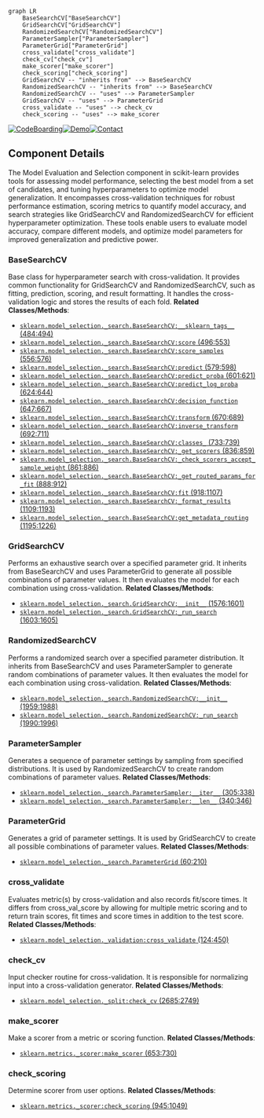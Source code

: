 ```mermaid
graph LR
    BaseSearchCV["BaseSearchCV"]
    GridSearchCV["GridSearchCV"]
    RandomizedSearchCV["RandomizedSearchCV"]
    ParameterSampler["ParameterSampler"]
    ParameterGrid["ParameterGrid"]
    cross_validate["cross_validate"]
    check_cv["check_cv"]
    make_scorer["make_scorer"]
    check_scoring["check_scoring"]
    GridSearchCV -- "inherits from" --> BaseSearchCV
    RandomizedSearchCV -- "inherits from" --> BaseSearchCV
    RandomizedSearchCV -- "uses" --> ParameterSampler
    GridSearchCV -- "uses" --> ParameterGrid
    cross_validate -- "uses" --> check_cv
    check_scoring -- "uses" --> make_scorer
```
[![CodeBoarding](https://img.shields.io/badge/Generated%20by-CodeBoarding-9cf?style=flat-square)](https://github.com/CodeBoarding/CodeBoarding)[![Demo](https://img.shields.io/badge/Try%20our-Demo-blue?style=flat-square)](https://www.codeboarding.org/demo)[![Contact](https://img.shields.io/badge/Contact%20us%20-%20codeboarding@gmail.com-lightgrey?style=flat-square)](mailto:codeboarding@gmail.com)

## Component Details

The Model Evaluation and Selection component in scikit-learn provides tools for assessing model performance, selecting the best model from a set of candidates, and tuning hyperparameters to optimize model generalization. It encompasses cross-validation techniques for robust performance estimation, scoring metrics to quantify model accuracy, and search strategies like GridSearchCV and RandomizedSearchCV for efficient hyperparameter optimization. These tools enable users to evaluate model accuracy, compare different models, and optimize model parameters for improved generalization and predictive power.

### BaseSearchCV
Base class for hyperparameter search with cross-validation. It provides common functionality for GridSearchCV and RandomizedSearchCV, such as fitting, prediction, scoring, and result formatting. It handles the cross-validation logic and stores the results of each fold.
**Related Classes/Methods**:

- <a href="https://github.com/scikit-learn/scikit-learn/blob/master/sklearn/model_selection/_search.py#L484-L494" target="_blank" rel="noopener noreferrer">`sklearn.model_selection._search.BaseSearchCV:__sklearn_tags__` (484:494)</a>
- <a href="https://github.com/scikit-learn/scikit-learn/blob/master/sklearn/model_selection/_search.py#L496-L553" target="_blank" rel="noopener noreferrer">`sklearn.model_selection._search.BaseSearchCV:score` (496:553)</a>
- <a href="https://github.com/scikit-learn/scikit-learn/blob/master/sklearn/model_selection/_search.py#L556-L576" target="_blank" rel="noopener noreferrer">`sklearn.model_selection._search.BaseSearchCV:score_samples` (556:576)</a>
- <a href="https://github.com/scikit-learn/scikit-learn/blob/master/sklearn/model_selection/_search.py#L579-L598" target="_blank" rel="noopener noreferrer">`sklearn.model_selection._search.BaseSearchCV:predict` (579:598)</a>
- <a href="https://github.com/scikit-learn/scikit-learn/blob/master/sklearn/model_selection/_search.py#L601-L621" target="_blank" rel="noopener noreferrer">`sklearn.model_selection._search.BaseSearchCV:predict_proba` (601:621)</a>
- <a href="https://github.com/scikit-learn/scikit-learn/blob/master/sklearn/model_selection/_search.py#L624-L644" target="_blank" rel="noopener noreferrer">`sklearn.model_selection._search.BaseSearchCV:predict_log_proba` (624:644)</a>
- <a href="https://github.com/scikit-learn/scikit-learn/blob/master/sklearn/model_selection/_search.py#L647-L667" target="_blank" rel="noopener noreferrer">`sklearn.model_selection._search.BaseSearchCV:decision_function` (647:667)</a>
- <a href="https://github.com/scikit-learn/scikit-learn/blob/master/sklearn/model_selection/_search.py#L670-L689" target="_blank" rel="noopener noreferrer">`sklearn.model_selection._search.BaseSearchCV:transform` (670:689)</a>
- <a href="https://github.com/scikit-learn/scikit-learn/blob/master/sklearn/model_selection/_search.py#L692-L711" target="_blank" rel="noopener noreferrer">`sklearn.model_selection._search.BaseSearchCV:inverse_transform` (692:711)</a>
- <a href="https://github.com/scikit-learn/scikit-learn/blob/master/sklearn/model_selection/_search.py#L733-L739" target="_blank" rel="noopener noreferrer">`sklearn.model_selection._search.BaseSearchCV:classes_` (733:739)</a>
- <a href="https://github.com/scikit-learn/scikit-learn/blob/master/sklearn/model_selection/_search.py#L836-L859" target="_blank" rel="noopener noreferrer">`sklearn.model_selection._search.BaseSearchCV:_get_scorers` (836:859)</a>
- <a href="https://github.com/scikit-learn/scikit-learn/blob/master/sklearn/model_selection/_search.py#L861-L886" target="_blank" rel="noopener noreferrer">`sklearn.model_selection._search.BaseSearchCV:_check_scorers_accept_sample_weight` (861:886)</a>
- <a href="https://github.com/scikit-learn/scikit-learn/blob/master/sklearn/model_selection/_search.py#L888-L912" target="_blank" rel="noopener noreferrer">`sklearn.model_selection._search.BaseSearchCV:_get_routed_params_for_fit` (888:912)</a>
- <a href="https://github.com/scikit-learn/scikit-learn/blob/master/sklearn/model_selection/_search.py#L918-L1107" target="_blank" rel="noopener noreferrer">`sklearn.model_selection._search.BaseSearchCV:fit` (918:1107)</a>
- <a href="https://github.com/scikit-learn/scikit-learn/blob/master/sklearn/model_selection/_search.py#L1109-L1193" target="_blank" rel="noopener noreferrer">`sklearn.model_selection._search.BaseSearchCV:_format_results` (1109:1193)</a>
- <a href="https://github.com/scikit-learn/scikit-learn/blob/master/sklearn/model_selection/_search.py#L1195-L1226" target="_blank" rel="noopener noreferrer">`sklearn.model_selection._search.BaseSearchCV:get_metadata_routing` (1195:1226)</a>


### GridSearchCV
Performs an exhaustive search over a specified parameter grid. It inherits from BaseSearchCV and uses ParameterGrid to generate all possible combinations of parameter values. It then evaluates the model for each combination using cross-validation.
**Related Classes/Methods**:

- <a href="https://github.com/scikit-learn/scikit-learn/blob/master/sklearn/model_selection/_search.py#L1576-L1601" target="_blank" rel="noopener noreferrer">`sklearn.model_selection._search.GridSearchCV:__init__` (1576:1601)</a>
- <a href="https://github.com/scikit-learn/scikit-learn/blob/master/sklearn/model_selection/_search.py#L1603-L1605" target="_blank" rel="noopener noreferrer">`sklearn.model_selection._search.GridSearchCV:_run_search` (1603:1605)</a>


### RandomizedSearchCV
Performs a randomized search over a specified parameter distribution. It inherits from BaseSearchCV and uses ParameterSampler to generate random combinations of parameter values. It then evaluates the model for each combination using cross-validation.
**Related Classes/Methods**:

- <a href="https://github.com/scikit-learn/scikit-learn/blob/master/sklearn/model_selection/_search.py#L1959-L1988" target="_blank" rel="noopener noreferrer">`sklearn.model_selection._search.RandomizedSearchCV:__init__` (1959:1988)</a>
- <a href="https://github.com/scikit-learn/scikit-learn/blob/master/sklearn/model_selection/_search.py#L1990-L1996" target="_blank" rel="noopener noreferrer">`sklearn.model_selection._search.RandomizedSearchCV:_run_search` (1990:1996)</a>


### ParameterSampler
Generates a sequence of parameter settings by sampling from specified distributions. It is used by RandomizedSearchCV to create random combinations of parameter values.
**Related Classes/Methods**:

- <a href="https://github.com/scikit-learn/scikit-learn/blob/master/sklearn/model_selection/_search.py#L305-L338" target="_blank" rel="noopener noreferrer">`sklearn.model_selection._search.ParameterSampler:__iter__` (305:338)</a>
- <a href="https://github.com/scikit-learn/scikit-learn/blob/master/sklearn/model_selection/_search.py#L340-L346" target="_blank" rel="noopener noreferrer">`sklearn.model_selection._search.ParameterSampler:__len__` (340:346)</a>


### ParameterGrid
Generates a grid of parameter settings. It is used by GridSearchCV to create all possible combinations of parameter values.
**Related Classes/Methods**:

- <a href="https://github.com/scikit-learn/scikit-learn/blob/master/sklearn/model_selection/_search.py#L60-L210" target="_blank" rel="noopener noreferrer">`sklearn.model_selection._search.ParameterGrid` (60:210)</a>


### cross_validate
Evaluates metric(s) by cross-validation and also records fit/score times. It differs from cross_val_score by allowing for multiple metric scoring and to return train scores, fit times and score times in addition to the test score.
**Related Classes/Methods**:

- <a href="https://github.com/scikit-learn/scikit-learn/blob/master/sklearn/model_selection/_validation.py#L124-L450" target="_blank" rel="noopener noreferrer">`sklearn.model_selection._validation:cross_validate` (124:450)</a>


### check_cv
Input checker routine for cross-validation. It is responsible for normalizing input into a cross-validation generator.
**Related Classes/Methods**:

- <a href="https://github.com/scikit-learn/scikit-learn/blob/master/sklearn/model_selection/_split.py#L2685-L2749" target="_blank" rel="noopener noreferrer">`sklearn.model_selection._split:check_cv` (2685:2749)</a>


### make_scorer
Make a scorer from a metric or scoring function.
**Related Classes/Methods**:

- <a href="https://github.com/scikit-learn/scikit-learn/blob/master/sklearn/metrics/_scorer.py#L653-L730" target="_blank" rel="noopener noreferrer">`sklearn.metrics._scorer:make_scorer` (653:730)</a>


### check_scoring
Determine scorer from user options.
**Related Classes/Methods**:

- <a href="https://github.com/scikit-learn/scikit-learn/blob/master/sklearn/metrics/_scorer.py#L945-L1049" target="_blank" rel="noopener noreferrer">`sklearn.metrics._scorer:check_scoring` (945:1049)</a>